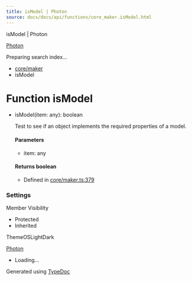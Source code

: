 ```yaml
---
title: isModel | Photon
source: docs/docs/api/functions/core_maker.isModel.html
---
```


isModel | Photon

[Photon](../index.html)




Preparing search index...

* [core/maker](../modules/core_maker.html)
* isModel

# Function isModel

* isModel(item: any): boolean

  Test to see if an object implements the required properties of a model.

  #### Parameters

  + item: any

  #### Returns boolean

  + Defined in [core/maker.ts:379](https://github.com/mwhite454/photon/blob/main/packages/photon/src/core/maker.ts#L379)

### Settings

Member Visibility

* Protected
* Inherited

ThemeOSLightDark

[Photon](../index.html)

* Loading...

Generated using [TypeDoc](https://typedoc.org/)
